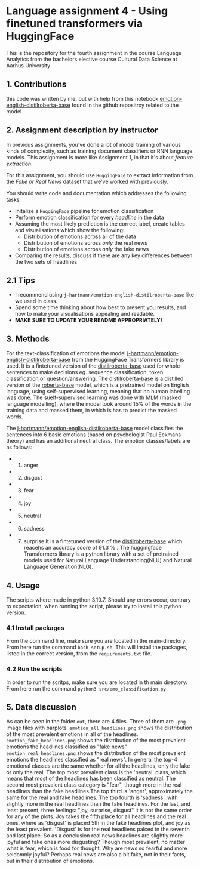 # Language assignment 4 - Using finetuned transformers via HuggingFace
This is the repository for the fourth assignment in the course Language Analytics from the bachelors elective course Cultural Data Science at Aarhus University

## 1. Contributions
this code was written by me, but with help from this notebook [emotion-english-distilroberta-base](https://github.com/j-hartmann/emotion-english-distilroberta-base/blob/main/emotion_prediction_example.ipynb) found in the github repositroy related to the model 
## 2. Assignment description by instructor
In previous assignments, you've done a lot of model training of various kinds of complexity, such as training document classifiers or RNN language models. This assignment is more like Assignment 1, in that it's about *feature extraction*.

For this assignment, you should use ```HuggingFace``` to extract information from the *Fake or Real News* dataset that we've worked with previously.

You should write code and documentation which addresses the following tasks:

- Initalize a ```HuggingFace``` pipeline for emotion classification
- Perform emotion classification for every *headline* in the data
- Assuming the most likely prediction is the correct label, create tables and visualisations which show the following:
  - Distribution of emotions across all of the data
  - Distribution of emotions across *only* the real news
  - Distribution of emotions across *only* the fake news
- Comparing the results, discuss if there are any key differences between the two sets of headlines


## 2.1 Tips
- I recommend using ```j-hartmann/emotion-english-distilroberta-base``` like we used in class.
- Spend some time thinking about how best to present you results, and how to make your visualisations appealing and readable.
- **MAKE SURE TO UPDATE YOUR README APPROPRIATELY!**

## 3. Methods
For the text-classification of emotions the model [j-hartmann/emotion-english-distilroberta-base](https://huggingface.co/j-hartmann/emotion-english-distilroberta-base) from the HuggingFace Transformers library is used. It is a fintetuned version of the [distilroberta-base](https://huggingface.co/distilroberta-base) used for whole-sentences to make decisions eg. sequence classification, token classification or question/answering. The [distilroberta-base](https://huggingface.co/distilroberta-base) is a distilled version of the [roberta-base](https://huggingface.co/roberta-base) model, which is a pretrained model on English language, using self-supervised learning, meaning that no human labelling was done. The suelf-supervised learning was done with MLM (masked language modelling), where the model took around 15% of the words in the training data and masked them, in which is has to predict the masked words.

The [j-hartmann/emotion-english-distilroberta-base](https://huggingface.co/j-hartmann/emotion-english-distilroberta-base) model classifies the sentences into 6 basic emotions (based on psychologist Paul Eckmans theory) and has an additional neutral class. The emotion classes/labels are as follows:
  - 1. anger
  - 2. disgust
  - 3. fear
  - 4. joy
  - 5. neutral
  - 6. sadness
  - 7. surprise
It is a fintetuned version of the [distilroberta-base](https://huggingface.co/distilroberta-base) which reacehs an accuracy score of 91.3 % .
The huggingface Transformers library is a python library with a set of pretrained models used for Natural Language Understanding(NLU) and Natural Language Generation(NLG). 

## 4. Usage
The scripts where made in python 3.10.7. Should any errors occur, contrary to expectation, when running the script, please try to install this python version. 

### 4.1 Install packages
From the command line, make sure you are located in the main-directory. From here run the command `bash setup.sh`. This will install the packages, listed in the correct version, from the ```requirements.txt``` file.
### 4.2 Run the scripts
In order to run the scritps, make sure you are located in th main directory. From here run the command `python3 src/emo_classification.py`

## 5. Data discussion
As can be seen in the folder ```out```, there are 4 files. Three of them are ```.png``` image files with barplots.
```emotion_all_headlines.png``` shows the distribution of the most prevalent emotions in all of the headlines. 
```emotion_fake_headlines.png``` shows the distribution of the most prevalent emotions the headlines classified as "fake news"
```emotion_real_headlines.png``` shows the distribution of the most prevalent emotions the headlines classified as "real news".
In general the top-4 emotional classes are the same whether for all the headlines, only the fake or only the real. The top most prevalent class is the 'neutral' class, which means that most of the headlines has been classified as neutral. 
The second most prevalent class category is "fear", though more in the real headlines than the fake headlines.The top third is 'anger', approximately the same for the real and fake headlines.
The top fourth is 'sadness', with slightly more in the real headlines than the fake headlines. 
For the last, and least present, three feelings: "joy, surprise, disgust" it is not the same order for any of the plots. Joy takes the fifth place for all headlines and the real ones, where as 'disgust' is placed 5th in the fake headlines plot, and joy as the least prevalent. 'Disgust' is for the real headliens palced in the seventh and last place. 
So as a conclusion real news headlines are slightly more joyful and fake ones more disgusting?
Though most prevalent, no matter what is fear, which is food for thought. Why are news so fearful and more seldomnly joyful? Perhaps real news are also a bit fake, not in their facts, but in their distribution of emotions.
 